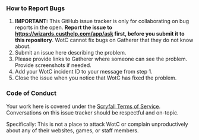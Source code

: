 ### How to Report Bugs

1. **IMPORTANT:** This GitHub issue tracker is only for collaborating on bug reports in the open. **Report the issue to https://wizards.custhelp.com/app/ask first, before you submit it to this repository**. WotC cannot fix bugs on Gatherer that they do not know about.
2. Submit an issue here describing the problem.
3. Please provide links to Gatherer where someone can see the problem. Provide screenshots if needed.
3. Add your WotC incident ID to your message from step 1.
4. Close the issue when you notice that WotC has fixed the problem.

### Code of Conduct

Your work here is covered under the [Scryfall Terms of Service](https://scryfall.com/docs/terms). Conversations on this issue tracker should be respectful and on-topic.

Specifically: This is not a place to attack WotC or complain unproductively about any of their websites, games, or staff members.
